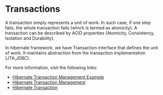 # Transactions

A transaction simply represents a unit of work. In such case, if one step fails, the whole transaction fails (which is termed as atomicity). A transaction can be described by ACID properties (Atomicity, Consistency, Isolation and Durability).

In hibernate framework, we have Transaction interface that defines the unit of work. It maintains abstraction from the transaction implementation (JTA,JDBC).

For more information, visit the following links:

- [Hibernate Transaction Management Example](https://www.javatpoint.com/hibernate-transaction-management-example)
- [Hibernate Transaction Management](https://www.javaguides.net/2018/12/hibernate-transaction-management-tutorial.html)
- [Hibernate Transaction](https://www.w3schools.blog/hibernate-transaction-management)

